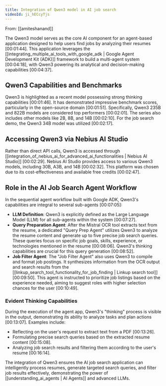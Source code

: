 ```yaml
---
title: Integration of Qwen3 model in AI job search
videoId: ji_hECcyTjs
---
```


From: [[amiteshanand]] <br/> 

The Qwen3 model serves as the core AI component for an agent-based application designed to help users find jobs by analyzing their resumes <a class="yt-timestamp" data-t="00:01:44">[00:01:44]</a>. This application leverages the [[integrating_multiple_ai_tools_with_google_adk | Google Agent Development Kit (ADK)]] framework to build a multi-agent system <a class="yt-timestamp" data-t="00:04:18">[00:04:18]</a>, with Qwen3 powering its analytical and decision-making capabilities <a class="yt-timestamp" data-t="00:04:37">[00:04:37]</a>.

## Qwen3 Capabilities and Benchmarks

Qwen3 is highlighted as a recent model possessing strong thinking capabilities <a class="yt-timestamp" data-t="00:01:46">[00:01:46]</a>. It has demonstrated impressive benchmark scores, particularly in the open-source domain <a class="yt-timestamp" data-t="00:01:51">[00:01:51]</a>. Specifically, Qwen3 235B and 822B models are considered top performers <a class="yt-timestamp" data-t="00:02:01">[00:02:01]</a>. The series also includes other models like 2B, 8B, and 14B <a class="yt-timestamp" data-t="00:02:10">[00:02:10]</a>. For the job search demo, the Qwen3 34B model was utilized <a class="yt-timestamp" data-t="00:02:17">[00:02:17]</a>.

## Accessing Qwen3 via Nebius AI Studio

Rather than direct API calls, Qwen3 is accessed through [[integration_of_nebius_ai_for_advanced_ai_functionalities | Nebius AI Studio]] <a class="yt-timestamp" data-t="00:02:29">[00:02:29]</a>. Nebius AI Studio provides access to various Qwen3 models, including 30B, A3B, and 14B <a class="yt-timestamp" data-t="00:02:32">[00:02:32]</a>. This platform was chosen due to its cost-effectiveness and available free credits <a class="yt-timestamp" data-t="00:02:47">[00:02:47]</a>.

## Role in the AI Job Search Agent Workflow

In the sequential agent workflow built with Google ADK, Qwen3's capabilities are integral to several sub-agents <a class="yt-timestamp" data-t="00:07:05">[00:07:05]</a>:

*   **LLM Definition**: Qwen3 is explicitly defined as the Large Language Model (LLM) for all sub-agents within the system <a class="yt-timestamp" data-t="00:07:27">[00:07:27]</a>.
*   **Query Preparation Agent**: After the Mistral OCR tool extracts text from the resume, a dedicated "Query Prep Agent" utilizes Qwen3 to analyze the resume content and generate up to five precise job search queries. These queries focus on specific job goals, skills, experience, or technologies mentioned in the resume <a class="yt-timestamp" data-t="00:08:06">[00:08:06]</a>. Qwen3's thinking capabilities are crucial for this query generation <a class="yt-timestamp" data-t="00:08:52">[00:08:52]</a>.
*   **Job Filter Agent**: The "Job Filter Agent" also uses Qwen3 to compile and format job postings. It synthesizes information from the OCR output and search results from the [[linkup_search_tool_functionality_for_job_finding | Linkup search tool]] <a class="yt-timestamp" data-t="00:09:50">[00:09:50]</a>. This agent is instructed to prioritize job listings based on the experience needed, aiming to suggest roles with higher selection chances for the user <a class="yt-timestamp" data-t="00:10:49">[00:10:49]</a>.

### Evident Thinking Capabilities

During the execution of the agent app, Qwen3's "thinking" process is visible in the output, demonstrating its ability to analyze tasks and plan actions <a class="yt-timestamp" data-t="00:13:07">[00:13:07]</a>. Examples include:
*   Reflecting on the user's request to extract text from a PDF <a class="yt-timestamp" data-t="00:13:26">[00:13:26]</a>.
*   Formulating precise search queries based on the extracted resume content <a class="yt-timestamp" data-t="00:15:08">[00:15:08]</a>.
*   Analyzing job search results and filtering them according to the user's resume <a class="yt-timestamp" data-t="00:16:14">[00:16:14]</a>.

The integration of Qwen3 ensures the AI job search application can intelligently process resumes, generate targeted search queries, and filter job results effectively, demonstrating the power of [[understanding_ai_agents | AI Agents]] and advanced LLMs.